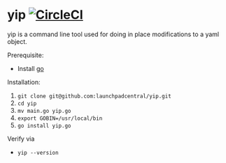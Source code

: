 # yip  [![CircleCI](https://circleci.com/gh/launchpadcentral/glidrtesting.svg?style=shield&circle-token=65a8306769c313c45065bdf4bb11d8bf1f5cddf6)](https://circleci.com/gh/launchpadcentral/glidrtesting)

yip is a command line tool used for doing in place modifications to a yaml object.

Prerequisite: 
  * Install [go](https://golang.org/doc/install)

Installation:
  1. `git clone git@github.com:launchpadcentral/yip.git`
  2. `cd yip`  
  3. `mv main.go yip.go`
  4. `export GOBIN=/usr/local/bin`
  5. `go install yip.go`
  
Verify via
  * `yip --version`
  
